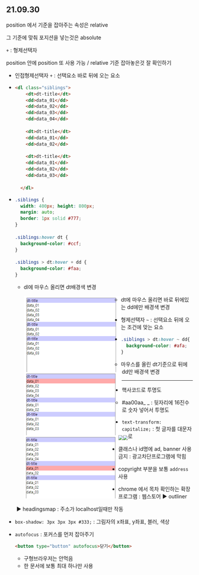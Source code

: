 ## 21.09.30

position 에서 기준을 잡아주는 속성은 relative

그 기준에 맞춰 포지션을 넣는것은 absolute



`+` : 형제선택자

position 안에 position 또 사용 가능 / relative 기준 잡아놓은것 잘 확인하기

- 인접형제선택자 `+` : 선택요소 바로 뒤에 오는 요소

- ```html
  <dl class="siblings">
      <dt>dt-title</dt>
      <dd>data_01</dd>
      <dd>data_02</dd>
      <dd>data_03</dd>
      <dd>data_04</dd>
  
      <dt>dt-title</dt>
      <dd>data_01</dd>
      <dd>data_02</dd>
  
      <dt>dt-title</dt>
      <dd>data_01</dd>
      <dd>data_02</dd>
      <dd>data_03</dd>
  
    </dl>
  ```

- ```css
  .siblings {
    width: 400px; height: 800px;
    margin: auto;
    border: 1px solid #777;
  }
  
  .siblings:hover dt {
    background-color: #ccf;
  }
  
  .siblings > dt:hover + dd {
    background-color: #faa;
  }
  ```

  - dl에 마우스 올리면 dt배경색 변경

    <img src="./images/sibling_hover1.png" style="zoom : 80%" align="left" />

  - dt에 마우스 올리면 바로 뒤에있는 dd에만 배경색 변경

    <img src="./images/sibling_hover2.png" style="zoom : 80%"  align="left" />

    <img src="./images/sibling_hover3.png" style="zoom : 80%"  align="left" />





- 형제선택자 `~` : 선택요소 뒤에 오는 조건에 맞는 요소

- ```css
  .siblings > dt:hover ~ dd{
    background-color: #afa;
  }
  ```

  - 마우스를 올린 dt기준으로 뒤에 dd만 배경색 변경

    <img src="./images/sibling_hover4.png" style="zoom : 80%"  align="left" />

    <img src="./images/sibling_hover5.png" style="zoom : 80%"  align="left" />

  



---



- 핵사코드로 투명도
  - #aa00aa_ _ : 뒷자리에 16진수로 숫자 넣어서 투명도



- `text-transform: capitalize;` : 첫 글자를 대문자로



- 클래스나 id명에 ad, banner 사용 금지 : 광고차단프로그램에 막힘

- copyright 부분을 보통 `address` 사용



- chrome 에서 목차 확인하는 확장프로그램 : 웹스토어 ► outliner 

  ​																						   ► headingsmap : 주소가 localhost일때만 작동



- `box-shadow: 3px 3px 3px #333;` : 그림자의 x좌표, y좌표, 블러, 색상

- `autofocus` : 포커스를 먼저 잡아주기

  ```html
  <button type="button" autofocus>닫기</button>
  ```
  - 구형브라우저는 안먹음
  - 한 문서에 보통 최대 하나만 사용

